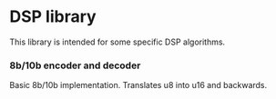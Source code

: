 # DSP library
This library is intended for some specific DSP algorithms.

### 8b/10b encoder and decoder
Basic 8b/10b implementation. Translates u8 into u16 and backwards.

